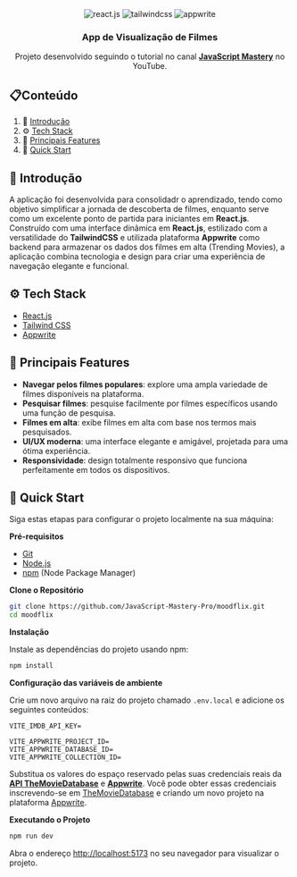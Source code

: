 <div align="center">  
  <div>
    <img src="https://img.shields.io/badge/-React_JS-black?style=for-the-badge&logoColor=white&logo=react&color=61DAFB" alt="react.js" />
    <img src="https://img.shields.io/badge/-Tailwind_CSS-black?style=for-the-badge&logoColor=white&logo=tailwindcss&color=06B6D4" alt="tailwindcss" />
    <img src="https://img.shields.io/badge/-Appwrite-black?style=for-the-badge&logoColor=white&logo=appwrite&color=FD366E" alt="appwrite" />
  </div>

  <h3 align="center">App de Visualização de Filmes</h3>

  <div align="center">
    Projeto desenvolvido seguindo o tutorial no canal <a href="https://www.youtube.com/@javascriptmastery/videos" target="_blank"><b>JavaScript Mastery</b></a> no YouTube.
  </div>
</div>

## 📋Conteúdo

1. 📖 [Introdução](#introducao)
2. ⚙️ [Tech Stack](#tech-stack)
3. 🔋 [Principais Features](#features)
4. 🚀 [Quick Start](#quick-start)

## <a name="introducao">📖 Introdução</a>

A aplicação foi desenvolvida para consolidadr o aprendizado, tendo como objetivo simplificar a jornada de descoberta de filmes, enquanto serve como um excelente ponto de partida para iniciantes em **React.js**. Construído com uma interface dinâmica em **React.js**, estilizado com a versatilidade do **TailwindCSS** e utilizada plataforma **Appwrite** como backend para armazenar os dados dos filmes em alta (Trending Movies), a aplicação combina tecnologia e design para criar uma experiência de navegação elegante e funcional.

## <a name="tech-stack">⚙️ Tech Stack</a>

- [React.js](https://react.dev/learn)
- [Tailwind CSS](https://tailwindcss.com/docs/installation/using-vite)
- [Appwrite](https://appwrite.io/)

## <a name="features">🔋 Principais Features</a>

- **Navegar pelos filmes populares**: explore uma ampla variedade de filmes disponíveis na plataforma.
- **Pesquisar filmes**: pesquise facilmente por filmes específicos usando uma função de pesquisa.
- **Filmes em alta**: exibe filmes em alta com base nos termos mais pesquisados.
- **UI/UX moderna**: uma interface elegante e amigável, projetada para uma ótima experiência.
- **Responsividade**: design totalmente responsivo que funciona perfeitamente em todos os dispositivos.

## <a name="quick-start">🚀 Quick Start</a>

Siga estas etapas para configurar o projeto localmente na sua máquina:

**Pré-requisitos**

- [Git](https://git-scm.com/)
- [Node.js](https://nodejs.org)
- [npm](https://www.npmjs.com/) (Node Package Manager)

**Clone o Repositório**

```bash
git clone https://github.com/JavaScript-Mastery-Pro/moodflix.git
cd moodflix
```

**Instalação**

Instale as dependências do projeto usando npm:

```bash
npm install
```

**Configuração das variáveis ​​de ambiente**

Crie um novo arquivo na raiz do projeto chamado `.env.local` e adicione os seguintes conteúdos:

```env
VITE_IMDB_API_KEY=

VITE_APPWRITE_PROJECT_ID=
VITE_APPWRITE_DATABASE_ID=
VITE_APPWRITE_COLLECTION_ID=
```

Substitua os valores do espaço reservado pelas suas credenciais reais da **[API TheMovieDatabase](https://developer.themoviedb.org/reference/intro/getting-started)** e **[Appwrite](https://apwr.dev/JSM050)**. Você pode obter essas credenciais inscrevendo-se em [TheMovieDatabase](https://developer.themoviedb.org/reference/intro/getting-started) e criando um novo projeto na plataforma [Appwrite](https://apwr.dev/JSM050).

**Executando o Projeto**

```bash
npm run dev
```

Abra o endereço [http://localhost:5173](http://localhost:5173) no seu navegador para visualizar o projeto.